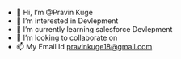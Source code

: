 - 👋 Hi, I’m @Pravin Kuge
- 👀 I’m interested in Devlepment
- 🌱 I’m currently learning salesforce Devlepment
- 💞️ I’m looking to collaborate on 
- 📫 My Email Id pravinkuge18@gmail.com

<!---
Pk1008/Pk1008 is a ✨ special ✨ repository because its `README.md` (this file) appears on your GitHub profile.
You can click the Preview link to take a look at your changes.
--->
